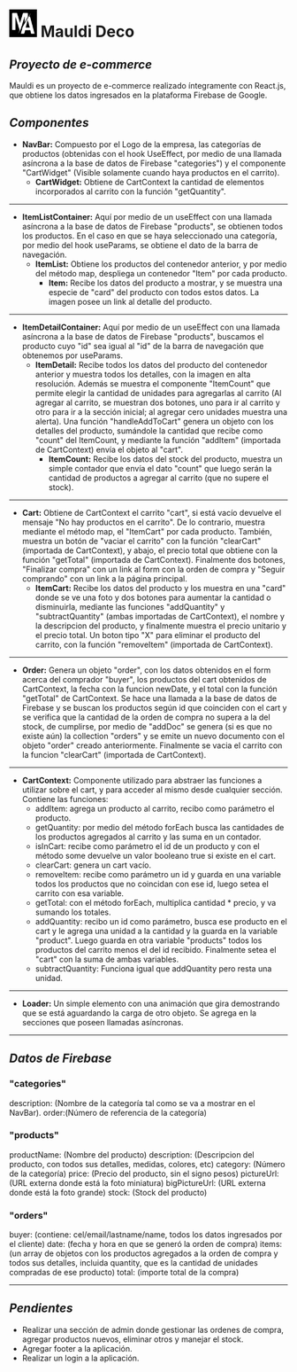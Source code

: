 # <img src="./public/images/logoChico.jpg" width="50" height="50" /> Mauldi Deco
## _Proyecto de e-commerce_

Mauldi es un proyecto de e-commerce realizado íntegramente con React.js, que obtiene los datos ingresados en la plataforma Firebase de Google.

## _Componentes_

- **NavBar:** Compuesto por el Logo de la empresa, las categorías de productos (obtenidas con el hook UseEffect, por medio de una llamada asíncrona a la base de datos de Firebase "categories") y el componente "CartWidget" (Visible solamente cuando haya productos en el carrito).
    - **CartWidget:** Obtiene de CartContext la cantidad de elementos incorporados al carrito con la función "getQuantity".
***
- **ItemListContainer:** Aquí por medio de un useEffect con una llamada asíncrona a la base de datos de Firebase "products", se obtienen todos los productos. En el caso en que se haya seleccionado una categoría, por medio del hook useParams, se obtiene el dato de la barra de navegación.
    - **ItemList:** Obtiene los productos del contenedor anterior, y por medio del método map, despliega un contenedor "Item" por cada producto.
        - **Item:** Recibe los datos del producto a mostrar, y se muestra una especie de "card" del producto con todos estos datos. La imagen posee un link al detalle del producto.
***
- **ItemDetailContainer:** Aquí por medio de un useEffect con una llamada asíncrona a la base de datos de Firebase "products", buscamos el producto cuyo "id" sea igual al "id" de la barra de navegación que obtenemos por useParams.
    - **ItemDetail:** Recibe todos los datos del producto del contenedor anterior y muestra todos los detalles, con la imagen en alta resolución. Además se muestra el componente "ItemCount" que permite elegir la cantidad de unidades para agregarlas al carrito (Al agregar al carrito, se muestran dos botones, uno para ir al carrito y otro para ir a la sección inicial; al agregar cero unidades muestra una alerta). Una función "handleAddToCart" genera un objeto con los detalles del producto, sumándole la cantidad que recibe como "count" del ItemCount, y mediante la función "addItem" (importada de CartContext) envía el objeto al "cart".
        - **ItemCount:** Recibe los datos del stock del producto, muestra un simple contador que envía el dato "count" que luego serán la cantidad de productos a agregar al carrito (que no supere el stock).
***
- **Cart:** Obtiene de CartContext el carrito "cart", si está vacío devuelve el mensaje "No hay productos en el carrito". De lo contrario, muestra mediante el método map, el "ItemCart" por cada producto. También, muestra un botón de "vaciar el carrito" con la función "clearCart" (importada de CartContext), y abajo, el precio total que obtiene con la función "getTotal" (importada de CartContext). Finalmente dos botones, "Finalizar compra" con un link al form con la orden de compra y "Seguir comprando" con un link a la página principal.
    - **ItemCart:** Recibe los datos del producto y los muestra en una "card" donde se ve una foto y dos botones para aumentar la cantidad o disminuirla, mediante las funciones "addQuantity" y "subtractQuantity" (ambas importadas de CartContext), el nombre y la descripcion del producto, y finalmente muestra el precio unitario y el precio total. Un boton tipo "X" para eliminar el producto del carrito, con la función "removeItem" (importada de CartContext).
***
- **Order:** Genera un objeto "order", con los datos obtenidos en el form acerca del comprador "buyer", los productos del cart obtenidos de CartContext, la fecha con la funcion newDate, y el total con la función "getTotal" de CartContext.
Se hace una llamada a la base de datos de Firebase y se buscan los productos según id que coinciden con el cart y se verifica que la cantidad de la orden de compra no supera a la del stock, de cumplirse, por medio de "addDoc" se genera (si es que no existe aún) la collection "orders" y se emite un nuevo documento con el objeto "order" creado anteriormente. Finalmente se vacia el carrito con la funcion "clearCart" (importada de CartContext).
***
- **CartContext:** Componente utilizado para abstraer las funciones a utilizar sobre el cart, y para acceder al mismo desde cualquier sección. Contiene las funciones:
    - addItem: agrega un producto al carrito, recibo como parámetro el producto.
    - getQuantity: por medio del método forEach busca las cantidades de los productos agregados al carrito y las suma en un contador.
    - isInCart: recibe como parámetro el id de un producto y con el método some devuelve un valor booleano true si existe en el cart.
    - clearCart: genera un cart vacío.
    - removeItem: recibe como parámetro un id y guarda en una variable todos los productos que no coincidan con ese id, luego setea el carrito con esa variable.
    - getTotal: con el método forEach, multiplica cantidad * precio, y va sumando los totales.
    - addQuantity: recibo un id como parámetro, busca ese producto en el cart y le agrega una unidad a la cantidad y la guarda en la variable "product". Luego guarda en otra variable "products" todos los productos del carrito menos el del id recibido. Finalmente setea el "cart" con la suma de ambas variables.
    - subtractQuantity: Funciona igual que addQuantity pero resta una unidad.
***
- **Loader:** Un simple elemento con una animación que gira demostrando que se está aguardando la carga de otro objeto. Se agrega en la secciones que poseen llamadas asíncronas.
***

## _Datos de Firebase_

### "categories"
description: (Nombre de la categoría tal como se va a mostrar en el NavBar).
order:(Número de referencia de la categoría)
### "products"
productName: (Nombre del producto)
description: (Descripcion del producto, con todos sus detalles, medidas, colores, etc)
category: (Número de la categoría)
price: (Precio del producto, sin el signo pesos)
pictureUrl: (URL externa donde está la foto miniatura)
bigPictureUrl: (URL externa donde está la foto grande)
stock: (Stock del producto)
### "orders"
buyer: (contiene: cel/email/lastname/name, todos los datos ingresados por el cliente)
date: (fecha y hora en que se generó la orden de compra)
items: (un array de objetos con los productos agregados a la orden de compra y todos sus detalles, incluida quantity, que es la cantidad de unidades compradas de ese producto)
total: (importe total de la compra)
***

## _Pendientes_
- Realizar una sección de admin donde gestionar las ordenes de compra, agregar productos nuevos, eliminar otros y manejar el stock.
- Agregar footer a la aplicación.
- Realizar un login a la aplicación.